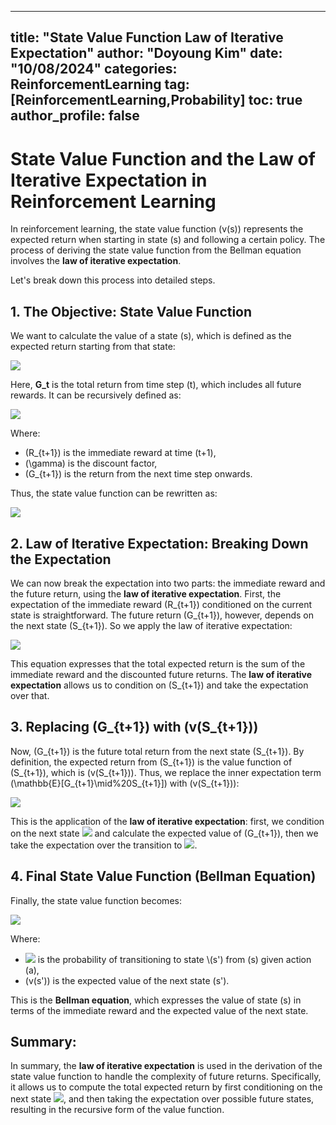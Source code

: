 
---
title: "State Value Function Law of Iterative Expectation"
author: "Doyoung Kim"
date: "10/08/2024"
categories: ReinforcementLearning
tag: [ReinforcementLearning,Probability] 
toc: true
author_profile: false
---
# State Value Function and the Law of Iterative Expectation in Reinforcement Learning

In reinforcement learning, the state value function \(v(s)\) represents the expected return when starting in state \(s\) and following a certain policy. The process of deriving the state value function from the Bellman equation involves the **law of iterative expectation**.

Let's break down this process into detailed steps.

## 1. The Objective: State Value Function
We want to calculate the value of a state \(s\), which is defined as the expected return starting from that state:

![](https://latex.codecogs.com/svg.image?v(s)=\mathbb{E}[G_t\mid%20S_t=s])

Here, **G_t** is the total return from time step \(t\), which includes all future rewards. It can be recursively defined as:

![](https://latex.codecogs.com/svg.image?G_t=R_{t+1}+\gamma%20G_{t+1})

Where:
- \(R_{t+1}\) is the immediate reward at time \(t+1\),
- \(\gamma\) is the discount factor,
- \(G_{t+1}\) is the return from the next time step onwards.

Thus, the state value function can be rewritten as:

![](https://latex.codecogs.com/svg.image?v(s)=\mathbb{E}[R_{t+1}+\gamma%20G_{t+1}\mid%20S_t=s])

## 2. Law of Iterative Expectation: Breaking Down the Expectation
We can now break the expectation into two parts: the immediate reward and the future return, using the **law of iterative expectation**. First, the expectation of the immediate reward \(R_{t+1}\) conditioned on the current state is straightforward. The future return \(G_{t+1}\), however, depends on the next state \(S_{t+1}\). So we apply the law of iterative expectation:

![](https://latex.codecogs.com/svg.image?v(s)=\mathbb{E}[R_{t+1}\mid%20S_t=s]+\gamma%20\mathbb{E}[\mathbb{E}[G_{t+1}\mid%20S_{t+1}]\mid%20S_t=s])

This equation expresses that the total expected return is the sum of the immediate reward and the discounted future returns. The **law of iterative expectation** allows us to condition on \(S_{t+1}\) and take the expectation over that.

## 3. Replacing \(G_{t+1}\) with \(v(S_{t+1})\)
Now, \(G_{t+1}\) is the future total return from the next state \(S_{t+1}\). By definition, the expected return from \(S_{t+1}\) is the value function of \(S_{t+1}\), which is \(v(S_{t+1})\). Thus, we replace the inner expectation term \(\mathbb{E}[G_{t+1}\mid%20S_{t+1}]\) with \(v(S_{t+1})\):

![](https://latex.codecogs.com/svg.image?v(s)=\mathbb{E}[R_{t+1}\mid%20S_t=s]+\gamma%20\mathbb{E}[v(S_{t+1})\mid%20S_t=s])

This is the application of the **law of iterative expectation**: first, we condition on the next state ![](https://latex.codecogs.com/svg.image?S_{t+1}) and calculate the expected value of \(G_{t+1}\), then we take the expectation over the transition to ![](https://latex.codecogs.com/svg.image?S_{t+1}).

## 4. Final State Value Function (Bellman Equation)
Finally, the state value function becomes:

![](https://latex.codecogs.com/svg.image?v(s)=\mathbb{E}[R_{t+1}\mid%20S_t=s]+\gamma%20\sum_{s'}P(s'\mid%20s,a)v(s'))

Where:
- ![](https://latex.codecogs.com/svg.image?P(s%27\mid%20s,a)) is the probability of transitioning to state \(s'\) from \(s\) given action \(a\),
- \(v(s')\) is the expected value of the next state \(s'\).

This is the **Bellman equation**, which expresses the value of state \(s\) in terms of the immediate reward and the expected value of the next state.

## Summary:
In summary, the **law of iterative expectation** is used in the derivation of the state value function to handle the complexity of future returns. Specifically, it allows us to compute the total expected return by first conditioning on the next state ![](https://latex.codecogs.com/svg.image?S_{t+1}), and then taking the expectation over possible future states, resulting in the recursive form of the value function.
